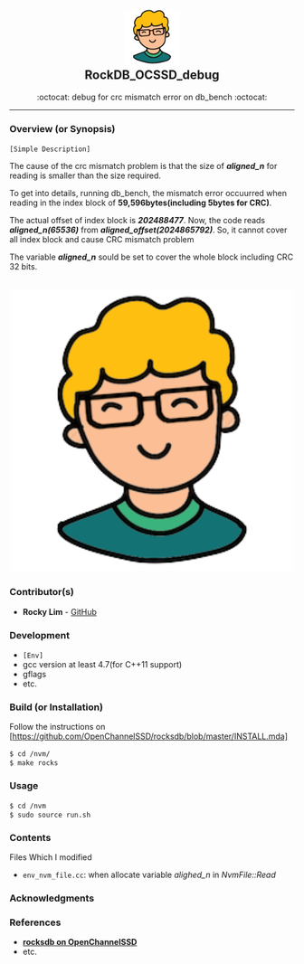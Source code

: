 <div class="header" align="center">
	<h2>
		<a href="https://github.com/RockyLim92/RockDB_OCSSD_debug" title="(repository-name) temp">
			<img alt="" src="https://github.com/RockyLim92/RocksDB_OCSSD_debug/blob/master/asset/rocky_icon.png" width="100px" height="100px" />
		</a>
		<br />
		RockDB_OCSSD_debug
	</h2>
	<p align="center">:octocat: debug for crc mismatch error on db_bench :octocat:</p>

<!-- Update to dynamic badges -->
</div>


---

### Overview (or Synopsis)
`[Simple Description]`

The cause of the crc mismatch problem is that the size of ***aligned_n*** for reading is smaller than the size required.

To get into details, running db_bench, the mismatch error occuurred when reading in the index block of **59,596bytes(including 5bytes for CRC)**.

The actual offset of index block is ***202488477***.
Now, the code reads ***aligned_n(65536)*** from ***aligned_offset(2024865792)***. So, it cannot cover all index block and cause CRC mismatch problem

The variable ***aligned_n*** sould be set to cover the whole block including CRC 32 bits.


<div class="header" align="center">
	<h2>
		<a href="https://github.com/RockyLim92/RockDB_OCSSD_debug" title="(repository-name) temp">
			<img alt="" src="https://github.com/RockyLim92/RocksDB_OCSSD_debug/blob/master/asset/rocky_icon.png" width="500px"/>
		</a>
	</h2>
</div>





### Contributor(s)
- **Rocky Lim** - [GitHub](https://github.com/RockyLim92)


### Development
- `[Env]`
- gcc version at least 4.7(for C++11 support)
- gflags
- etc.


### Build (or Installation)
Follow the instructions on [https://github.com/OpenChannelSSD/rocksdb/blob/master/INSTALL.mda]
```
$ cd /nvm/
$ make rocks
```


### Usage  
```
$ cd /nvm
$ sudo source run.sh
```

### Contents
Files Which I modified
- `env_nvm_file.cc`: when allocate variable *alighed_n* in *NvmFile::Read*


### Acknowledgments


### References
- [**rocksdb on OpenChannelSSD**](https://github.com/OpenChannelSSD/rocksdb)
- etc.

